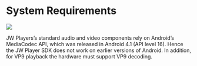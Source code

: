 # System Requirements

<img src="https://img.shields.io/badge/SDK-Android%20v3-0AAC29.svg?logo=android">

JW Players’s standard audio and video components rely on Android’s MediaCodec API, which was released in Android 4.1 (API level 16). Hence the JW Player SDK does not work on earlier versions of Android. In addition, for VP9 playback the hardware must support VP9 decoding.
